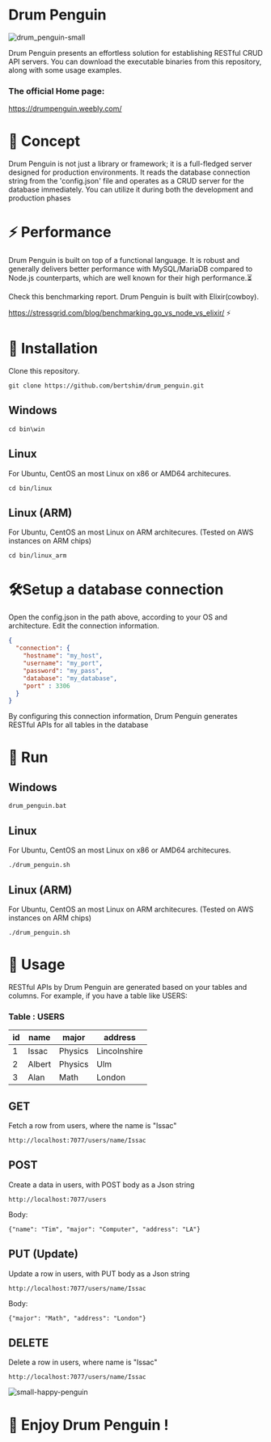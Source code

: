 # Drum Penguin
![drum_penguin-small](https://github.com/bertshim/Drum-Penguin/assets/5170244/d565987b-69a2-4a53-ac05-706c591c2f74)

Drum Penguin presents an effortless solution for establishing RESTful CRUD API servers.
You can download the executable binaries from this repository, along with some usage examples.

### The official Home page:
https://drumpenguin.weebly.com/

# 🚀 Concept
Drum Penguin is not just a library or framework; it is a full-fledged server designed for production environments. 
It reads the database connection string from the 'config.json' file and operates as a CRUD server for the database immediately. 
You can utilize it during both the development and production phases

# ⚡ Performance 
Drum Penguin is built on top of a functional language.
It is robust and generally delivers better performance with MySQL/MariaDB compared to Node.js counterparts, 
which are well known for their high performance.⏳

Check this benchmarking report. Drum Penguin is built with Elixir(cowboy).

https://stressgrid.com/blog/benchmarking_go_vs_node_vs_elixir/ ⚡ 

# 🎯 Installation

Clone this repository.

```console
git clone https://github.com/bertshim/drum_penguin.git
```

## Windows
```console
cd bin\win
```
## Linux
For Ubuntu, CentOS an most Linux on x86 or AMD64 architecures.
```console
cd bin/linux
```
## Linux (ARM)
For Ubuntu, CentOS an most Linux on ARM architecures.
(Tested on AWS instances on ARM chips)
```console
cd bin/linux_arm
```

# 🛠Setup a database connection 
Open the config.json in the path above, according to your OS and architecture.
Edit the connection information.

```json
{
  "connection": {
    "hostname": "my_host",
    "username": "my_port",
    "password": "my_pass",
    "database": "my_database",
    "port" : 3306
  }
}
```
By configuring this connection information, Drum Penguin generates RESTful APIs for all tables in the database

# 🚗 Run

## Windows
```console
drum_penguin.bat
```
## Linux
For Ubuntu, CentOS an most Linux on x86 or AMD64 architecures.
```console
./drum_penguin.sh
```
## Linux (ARM)
For Ubuntu, CentOS an most Linux on ARM architecures.
(Tested on AWS instances on ARM chips)
```console
./drum_penguin.sh
```

# 🎨 Usage
RESTful APIs by Drum Penguin are generated based on your tables and columns. For example, if you have a table like USERS:

### Table : USERS
| id | name    | major    | address      |
|--- |---      |---       |---           |
| 1  | Issac   | Physics  | Lincolnshire |
| 2  | Albert  | Physics  | Ulm          |
| 3  | Alan    | Math     | London       |


## GET
Fetch a row from users, where the name is "Issac"
```console
http://localhost:7077/users/name/Issac 
```

## POST
Create a data in users, with POST body as a Json string
```console
http://localhost:7077/users
```
Body:
```console
{"name": "Tim", "major": "Computer", "address": "LA"} 
```

## PUT (Update)
Update a row in users, with PUT body as a Json string
```console
http://localhost:7077/users/name/Issac
```
Body:
```console
{"major": "Math", "address": "London"}
```

## DELETE
Delete a row in users, where name is "Issac"
```console
http://localhost:7077/users/name/Issac
```

![small-happy-penguin](https://github.com/bertshim/Drum-Penguin/assets/5170244/82410516-b1cb-428e-ae1f-941707de32ae)

# 🍦 Enjoy Drum Penguin !

<!-- Google tag (gtag.js) -->
<script async src="https://www.googletagmanager.com/gtag/js?id=G-C493GXRGE2"></script>
<script>
  window.dataLayer = window.dataLayer || [];
  function gtag(){dataLayer.push(arguments);}
  gtag('js', new Date());

  gtag('config', 'G-C493GXRGE2');
</script>
